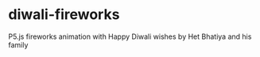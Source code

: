 # diwali-fireworks
P5.js fireworks animation with Happy Diwali wishes by Het Bhatiya and his family
